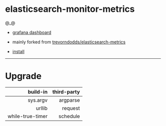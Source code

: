 # elasticsearch-monitor-metrics
@_@

- [grafana dashboard](https://grafana.net/dashboards/878)

- mainly forked from [trevorndodds/elasticsearch-metrics](https://github.com/trevorndodds/elasticsearch-metrics)

- [install](https://www.jianshu.com/p/df19477efa88)

----
# Upgrade
| build-in  | third-party |
|---:|---:|
| sys.argv | argparse |
| urllib | request |
| while-true-timer | schedule |
